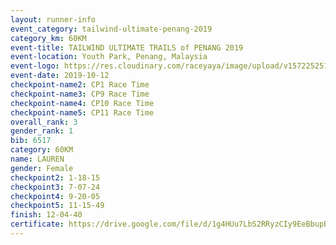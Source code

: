 ```yaml
---
layout: runner-info 
event_category: tailwind-ultimate-penang-2019 
category_km: 60KM 
event-title: TAILWIND ULTIMATE TRAILS of PENANG 2019 
event-location: Youth Park, Penang, Malaysia 
event-logo: https://res.cloudinary.com/raceyaya/image/upload/v1572252513/logo/utop-2019_h9tzys.jpg 
event-date: 2019-10-12 
checkpoint-name2: CP1 Race Time 
checkpoint-name3: CP9 Race Time 
checkpoint-name4: CP10 Race Time 
checkpoint-name5: CP11 Race Time 
overall_rank: 3
gender_rank: 1
bib: 6517
category: 60KM
name: LAUREN
gender: Female
checkpoint2: 1-18-15
checkpoint3: 7-07-24
checkpoint4: 9-20-05
checkpoint5: 11-15-49
finish: 12-04-40
certificate: https://drive.google.com/file/d/1g4HUu7LbS2RRyzCIy9EeBbupBH7fmyJl/view?usp=sharing
---
```

